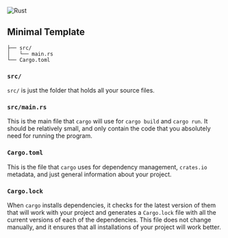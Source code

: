 ![Rust](http://img.shields.io/static/v1?label=Language&message=Rust&color=black&logo=rust&logoColor=white&style=for-the-badge)
## Minimal Template

```
├── src/
│   └── main.rs
└── Cargo.toml
```

### `src/`

`src/` is just the folder that holds all your source files.

### `src/main.rs`

This is the main file that `cargo` will use for `cargo build` and `cargo run`. It should be relatively small, and only contain the code that you absolutely need for running the program.

### `Cargo.toml`

This is the file that `cargo` uses for dependency management, `crates.io` metadata, and just general information about your project.

### `Cargo.lock`

When `cargo` installs dependencies, it checks for the latest version of them that will work with your project and generates a `Cargo.lock` file with all the current versions of each of the dependencies. This file does not change manually, and it ensures that all installations of your project will work better.
